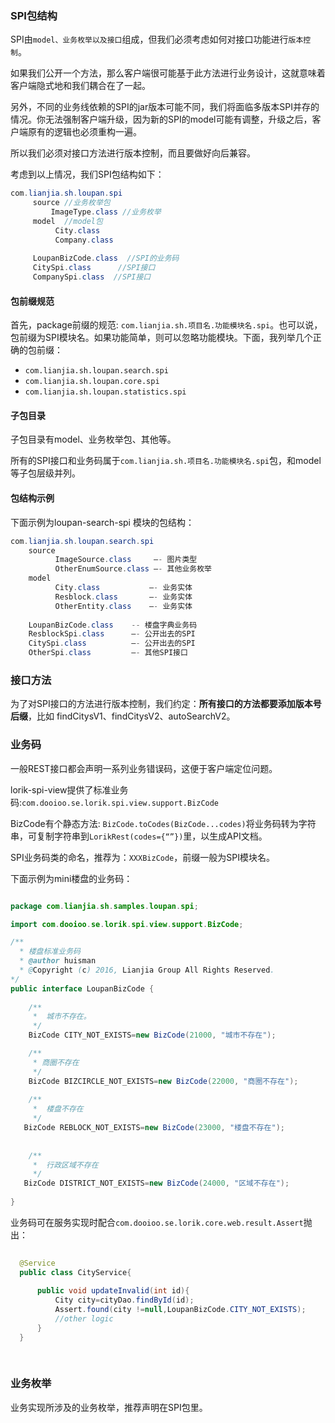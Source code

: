 <!-- toc -->
### SPI包结构
SPI由```model、业务枚举以及接口```组成，但我们必须考虑如何对接口功能进行```版本控制```。

如果我们公开一个方法，那么客户端很可能基于此方法进行业务设计，这就意味着客户端隐式地和我们耦合在了一起。

另外，不同的业务线依赖的SPI的jar版本可能不同，我们将面临多版本SPI并存的情况。你无法强制客户端升级，因为新的SPI的model可能有调整，升级之后，客户端原有的逻辑也必须重构一遍。

所以我们必须对接口方法进行版本控制，而且要做好向后兼容。

考虑到以上情况，我们SPI包结构如下：

``` java
com.lianjia.sh.loupan.spi
     source //业务枚举包
         ImageType.class //业务枚举
	 model  //model包
	 	  City.class
	 	  Company.class
	   
     LoupanBizCode.class  //SPI的业务码
     CitySpi.class      //SPI接口 
     CompanySpi.class  //SPI接口
```

#### 包前缀规范   
首先，package前缀的规范: `com.lianjia.sh.项目名.功能模块名.spi`。也可以说，包前缀为SPI模块名。如果功能简单，则可以忽略功能模块。下面，我列举几个正确的包前缀：

*  `com.lianjia.sh.loupan.search.spi`
*  `com.lianjia.sh.loupan.core.spi`
*  `com.lianjia.sh.loupan.statistics.spi`

#### 子包目录
子包目录有model、业务枚举包、其他等。

所有的SPI接口和业务码属于`com.lianjia.sh.项目名.功能模块名.spi`包，和model等子包层级并列。

#### 包结构示例
下面示例为loupan-search-spi 模块的包结构：

``` java
com.lianjia.sh.loupan.search.spi
    source
     	  ImageSource.class     —- 图片类型
     	  OtherEnumSource.class —- 其他业务枚举
    model
     	  City.class           —- 业务实体
     	  Resblock.class       —- 业务实体
     	  OtherEntity.class    —- 业务实体 
     	  	 	
    LoupanBizCode.class    -- 楼盘字典业务码
    ResblockSpi.class      —- 公开出去的SPI
    CitySpi.class      	   —- 公开出去的SPI
    OtherSpi.class         —- 其他SPI接口
```

### 接口方法

为了对SPI接口的方法进行版本控制，我们约定：**所有接口的方法都要添加版本号后缀**，比如 findCitysV1、findCitysV2、autoSearchV2。 

### 业务码

一般REST接口都会声明一系列业务错误码，这便于客户端定位问题。

lorik-spi-view提供了标准业务码:`com.dooioo.se.lorik.spi.view.support.BizCode`

BizCode有个静态方法: `BizCode.toCodes(BizCode...codes)`将业务码转为字符串，可复制字符串到`LorikRest(codes={“”})`里，以生成API文档。

SPI业务码类的命名，推荐为：`XXXBizCode`，前缀一般为SPI模块名。

下面示例为mini楼盘的业务码：

``` java

package com.lianjia.sh.samples.loupan.spi;

import com.dooioo.se.lorik.spi.view.support.BizCode;

/**
  * 楼盘标准业务码
  * @author huisman 
  * @Copyright (c) 2016, Lianjia Group All Rights Reserved.
*/
public interface LoupanBizCode {
  
    /**
     *  城市不存在。
     */
    BizCode CITY_NOT_EXISTS=new BizCode(21000, "城市不存在");

    /**
     * 商圈不存在
     */
    BizCode BIZCIRCLE_NOT_EXISTS=new BizCode(22000, "商圈不存在");
    
    /**
     *  楼盘不存在
     */
   BizCode REBLOCK_NOT_EXISTS=new BizCode(23000, "楼盘不存在");
    
    
    /**
     *  行政区域不存在
     */
   BizCode DISTRICT_NOT_EXISTS=new BizCode(24000, "区域不存在");
    
}

```

业务码可在服务实现时配合`com.dooioo.se.lorik.core.web.result.Assert`抛出：

``` java
  
  @Service
  public class CityService{
  
      public void updateInvalid(int id){
          City city=cityDao.findById(id);
          Assert.found(city !=null,LoupanBizCode.CITY_NOT_EXISTS);
          //other logic
      }
  }
  
  
```

### 业务枚举

业务实现所涉及的业务枚举，推荐声明在SPI包里。



    



